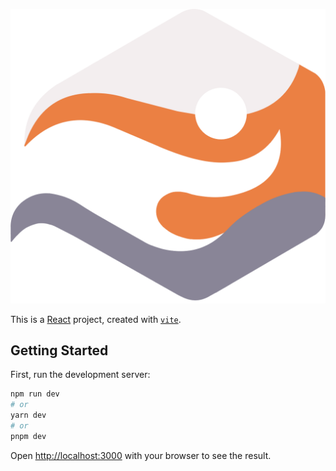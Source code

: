 ![logo](/public/assets/logo.png)

This is a [React](https://react.dev/) project, created with [`vite`](https://vite.dev/).

## Getting Started

First, run the development server:

```bash
npm run dev
# or
yarn dev
# or
pnpm dev
```

Open [http://localhost:3000](http://localhost:3000) with your browser to see the result.

